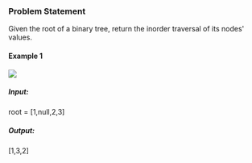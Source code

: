 ### Problem Statement

Given the root of a binary tree, return the inorder traversal of its nodes' values.

#### Example 1

![](https://assets.leetcode.com/uploads/2020/09/15/inorder_1.jpg)

##### Input:
root = [1,null,2,3]
##### Output: 
[1,3,2]

